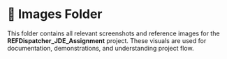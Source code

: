# 📁 Images Folder

This folder contains all relevant screenshots and reference images for the **REFDispatcher_JDE_Assignment** project. These visuals are used for documentation, demonstrations, and understanding project flow.
